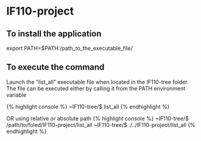 # IF110-project

## To install the application

export PATH=$PATH:/path_to_the_executable_file/

## To execute the command
Launch the "list_all" executable file when located in the IF110-tree folder.
The file can be executed either by calling it from the PATH environment variable

{% highlight console %}
~IF110-tree/$ list_all
{% endhighlight %}

OR using relative or absolute path
{% highlight console %}
~IF110-tree/$ /path/to/foled/IF110-project/list_all
~IF110-tree/$ ./../IF110-project/list_all
{% endhighlight %}
